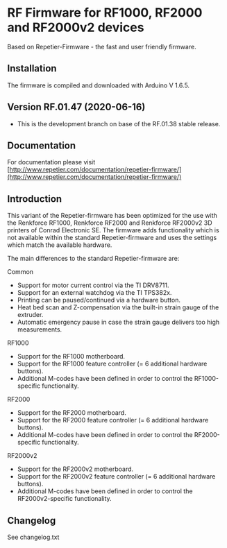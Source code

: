 # RF Firmware for RF1000, RF2000 and RF2000v2 devices
Based on Repetier-Firmware - the fast and user friendly firmware.

## Installation

The firmware is compiled and downloaded with Arduino V 1.6.5.

## Version RF.01.47 (2020-06-16)

* This is the development branch on base of the RF.01.38 stable release.

## Documentation

For documentation please visit [http://www.repetier.com/documentation/repetier-firmware/](http://www.repetier.com/documentation/repetier-firmware/)

## Introduction

This variant of the Repetier-firmware has been optimized for the use with the
Renkforce RF1000, Renkforce RF2000 and Renkforce RF2000v2 3D printers of Conrad Electronic SE.
The firmware adds functionality which is not available within the standard
Repetier-firmware and uses the settings which match the available hardware.

The main differences to the standard Repetier-firmware are:

Common
* Support for motor current control via the TI DRV8711.
* Support for an external watchdog via the TI TPS382x.
* Printing can be paused/continued via a hardware button.
* Heat bed scan and Z-compensation via the built-in strain gauge of the extruder.
* Automatic emergency pause in case the strain gauge delivers too high measurements.

RF1000
* Support for the RF1000 motherboard.
* Support for the RF1000 feature controller (= 6 additional hardware buttons).
* Additional M-codes have been defined in order to control the RF1000-specific functionality.

RF2000
* Support for the RF2000 motherboard.
* Support for the RF2000 feature controller (= 6 additional hardware buttons).
* Additional M-codes have been defined in order to control the RF2000-specific functionality.

RF2000v2
* Support for the RF2000v2 motherboard.
* Support for the RF2000v2 feature controller (= 6 additional hardware buttons).
* Additional M-codes have been defined in order to control the RF2000v2-specific functionality.

## Changelog

See changelog.txt
